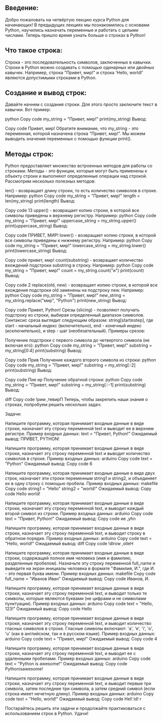 ## Введение:
Добро пожаловать на четвёртую лекцию курса Python для начинающих! В предыдущих лекциях мы познакомились с основами Python, научились назначать переменные и работать с целыми числами. Теперь пришло время узнать больше о строках в Python!

## Что такое строка:
Строка - это последовательность символов, заключенных в кавычки. Строки в Python можно создавать с помощью одинарных или двойных кавычек. Например, строка "Привет, мир!" и строка 'Hello, world!' являются допустимыми строками в Python.

## Создание и вывод строк:
Давайте начнем с создания строки. Для этого просто заключите текст в кавычки. Вот пример:

python
Copy code
my_string = "Привет, мир!"
print(my_string)
Вывод:

Copy code
Привет, мир!
Обратите внимание, что my_string - это переменная, которой назначена строка "Привет, мир!". Мы можем выводить значения переменных с помощью функции print().

## Методы строк:
Python предоставляет множество встроенных методов для работы со строками. Методы - это функции, которые могут быть применены к объекту строки и выполняют определенные операции над строкой. Рассмотрим несколько полезных методов:

len() - возвращает длину строки, то есть количество символов в строке. Например:
python
Copy code
my_string = "Привет, мир!"
length = len(my_string)
print(length)
Вывод:

Copy code
13
upper() - возвращает копию строки, в которой все символы приведены к верхнему регистру. Например:
python
Copy code
my_string = "Привет, мир!"
uppercase_string = my_string.upper()
print(uppercase_string)
Вывод:

Copy code
ПРИВЕТ, МИР!
lower() - возвращает копию строки, в которой все символы приведены к нижнему регистру. Например:
python
Copy code
my_string = "Привет, мир!"
lowercase_string = my_string.lower()
print(lowercase_string)
Вывод:

Copy code
привет, мир!
count(substring) - возвращает количество вхождений подстроки substring в строку. Например:
python
Copy code
my_string = "Привет, мир!"
count = my_string.count("и")
print(count)
Вывод:

Copy code
2
replace(old, new) - возвращает копию строки, в которой все вхождения подстроки old заменены на подстроку new. Например:
python
Copy code
my_string = "Привет, мир!"
new_string = my_string.replace("мир", "Python")
print(new_string)
Вывод:

Copy code
Привет, Python!
Срезы (slicing) - позволяют получать подстроку из строки, выбирая определенный диапазон символов. Синтаксис среза выглядит следующим образом: string[start:end:step], где start - начальный индекс (включительно), end - конечный индекс (исключительно), и step - шаг (необязательный).
Примеры срезов:

Получение подстроки с первого символа до четвертого символа (не включая его):
python
Copy code
my_string = "Привет, мир!"
substring = my_string[0:4]
print(substring)
Вывод:

Copy code
Прив
Получение каждого второго символа из строки:
python
Copy code
my_string = "Привет, мир!"
substring = my_string[::2]
print(substring)
Вывод:

Copy code
Пие ир
Получение обратной строки:
python
Copy code
my_string = "Привет, мир!"
substring = my_string[::-1]
print(substring)
Вывод:

diff
Copy code
!рим ,тевирП
Теперь, чтобы закрепить наши знания о строках, попробуем решить несколько задач:

Задачи:

Напишите программу, которая принимает входные данные в виде строки, назначает эту строку переменной text и выводит ее в верхнем регистре.
Пример входных данных:
text = "Привет, Python!"
Ожидаемый вывод:
ПРИВЕТ, PYTHON!

Напишите программу, которая принимает входные данные в виде строки, назначает эту строку переменной text и выводит количество символов в строке.
Пример входных данных:
arduino
Copy code
text = "Python"
Ожидаемый вывод:
Copy code
6

Напишите программу, которая принимает входные данные в виде двух строк, назначает эти строки переменным string1 и string2, и объединяет их в одну строку с помощью пробела.
Пример входных данных:
makefile
Copy code
string1 = "Hello"
string2 = "world!"
Ожидаемый вывод:
Copy code
Hello world!

Напишите программу, которая принимает входные данные в виде строки, назначает эту строку переменной text, и выводит каждый второй символ из строки.
Пример входных данных:
arduino
Copy code
text = "Привет, Python!"
Ожидаемый вывод:
Copy code
ие ,yhn

Напишите программу, которая принимает входные данные в виде строки, назначает эту строку переменной text, и выводит строку в обратном порядке.
Пример входных данных:
arduino
Copy code
text = "Hello, world!"
Ожидаемый вывод:
diff
Copy code
!dlrow ,olleH

Напишите программу, которая принимает входные данные в виде строки, содержащей полное имя человека (имя и фамилию, разделенные пробелом). Назначьте эту строку переменной full_name и выведите на экран инициалы человека в формате "Фамилия, И.", где И. - это первая буква имени.
Пример входных данных:
makefile
Copy code
full_name = "Иванов Иван"
Ожидаемый вывод:
Copy code
Иванов, И.

Напишите программу, которая принимает входные данные в виде строки, назначает эту строку переменной text, и выводит только те символы, которые являются буквами (не цифрами и не символами пунктуации).
Пример входных данных:
arduino
Copy code
text = "Hello, 123!"
Ожидаемый вывод:
Copy code
Hello

Напишите программу, которая принимает входные данные в виде строки, назначает эту строку переменной text, и выводит количество гласных символов в строке. Гласные символы включают: 'a', 'e', 'i', 'o', 'u' (как в английском, так и в русском языке).
Пример входных данных:
arduino
Copy code
text = "Привет, мир!"
Ожидаемый вывод:
Copy code
4

Напишите программу, которая принимает входные данные в виде строки, назначает эту строку переменной text, и выводит ее с удаленными пробелами.
Пример входных данных:
arduino
Copy code
text = "Python is awesome!"
Ожидаемый вывод:
Copy code
Pythonisawesome!

Напишите программу, которая принимает входные данные в виде строки, назначает эту строку переменной text, и выводит первые три символа, затем последние три символа, а затем средний символ (если строка имеет нечетную длину).
Пример входных данных:
arduino
Copy code
text = "Hello, world!"
Ожидаемый вывод:
Copy code
Hel!
ld!
r

Постарайтесь решить эти задачи и продолжайте практиковаться с использованием строк в Python. Удачи!

